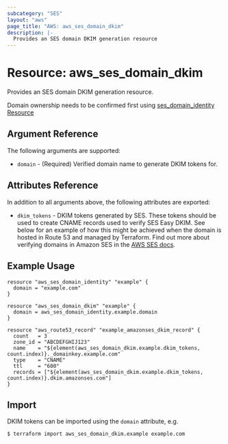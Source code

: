 ```yaml
---
subcategory: "SES"
layout: "aws"
page_title: "AWS: aws_ses_domain_dkim"
description: |-
  Provides an SES domain DKIM generation resource
---
```


# Resource: aws_ses_domain_dkim

Provides an SES domain DKIM generation resource.

Domain ownership needs to be confirmed first using [ses_domain_identity Resource](/docs/providers/aws/r/ses_domain_identity.html)

## Argument Reference

The following arguments are supported:

* `domain` - (Required) Verified domain name to generate DKIM tokens for.

## Attributes Reference

In addition to all arguments above, the following attributes are exported:

* `dkim_tokens` - DKIM tokens generated by SES.
  These tokens should be used to create CNAME records used to verify SES Easy DKIM.
  See below for an example of how this might be achieved
  when the domain is hosted in Route 53 and managed by Terraform. 
  Find out more about verifying domains in Amazon SES 
  in the [AWS SES docs](http://docs.aws.amazon.com/ses/latest/DeveloperGuide/easy-dkim-dns-records.html).

## Example Usage

```hcl
resource "aws_ses_domain_identity" "example" {
  domain = "example.com"
}

resource "aws_ses_domain_dkim" "example" {
  domain = aws_ses_domain_identity.example.domain
}

resource "aws_route53_record" "example_amazonses_dkim_record" {
  count   = 3
  zone_id = "ABCDEFGHIJ123"
  name    = "${element(aws_ses_domain_dkim.example.dkim_tokens, count.index)}._domainkey.example.com"
  type    = "CNAME"
  ttl     = "600"
  records = ["${element(aws_ses_domain_dkim.example.dkim_tokens, count.index)}.dkim.amazonses.com"]
}
```

## Import

DKIM tokens can be imported using the `domain` attribute, e.g.

```
$ terraform import aws_ses_domain_dkim.example example.com
```
